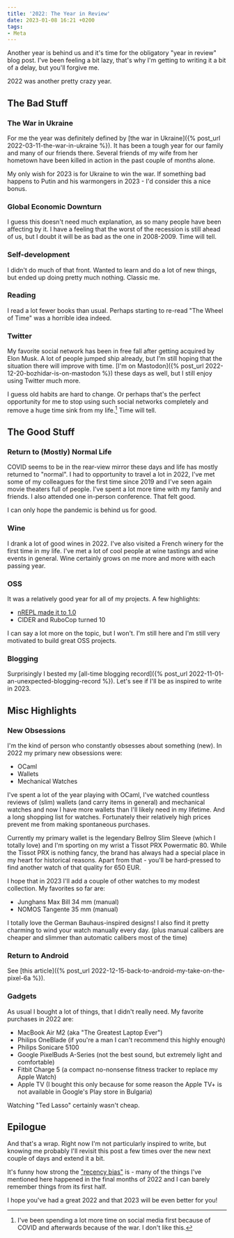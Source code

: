```yaml
---
title: '2022: The Year in Review'
date: 2023-01-08 16:21 +0200
tags:
- Meta
---
```


Another year is behind us and it's time for the obligatory "year in review" blog post.
I've been feeling a bit lazy, that's why I'm getting to writing it a bit of a delay, but
you'll forgive me.

2022 was another pretty crazy year.

## The Bad Stuff

### The War in Ukraine

For me the year was definitely defined by [the war in Ukraine]({% post_url 2022-03-11-the-war-in-ukraine %}).
It has been a tough year for our family and many of our friends there. Several friends of my wife from her
hometown have been killed in action in the past couple of months alone.

My only wish for 2023 is for Ukraine to win the war. If something bad happens to
Putin and his warmongers in 2023 - I'd consider this a nice bonus.

### Global Economic Downturn

I guess this doesn't need much explanation, as so many people have been
affecting by it. I have a feeling that the worst of the recession is still ahead
of us, but I doubt it will be as bad as the one in 2008-2009. Time will tell.

### Self-development

I didn't do much of that front. Wanted to learn and do a lot of new things, but ended up doing pretty much nothing.
Classic me.

### Reading

I read a lot fewer books than usual. Perhaps starting to re-read "The Wheel of Time" was a horrible idea indeed.

### Twitter

My favorite social network has been in free fall after getting acquired by Elon Musk. A lot of people jumped ship already, but I'm still hoping that the situation there will improve with time. [I'm on Mastodon]({% post_url 2022-12-20-bozhidar-is-on-mastodon %}) these days as well, but I still enjoy using Twitter much more.

I guess old habits are hard to change. Or perhaps that's the perfect opportunity for me to stop using such social networks completely and remove a huge time sink from my life.[^1] Time will tell.

## The Good Stuff

### Return to (Mostly) Normal Life

COVID seems to be in the rear-view mirror these days and life has mostly
returned to "normal". I had to opportunity to travel a lot in 2022, I've met
some of my colleagues for the first time since 2019 and I've seen again movie
theaters full of people. I've spent a lot more time with my family and
friends. I also attended one in-person conference. That felt good.

I can only hope the pandemic is behind us for good.

### Wine

I drank a lot of good wines in 2022. I've also visited a French winery for the
first time in my life. I've met a lot of cool people at wine tastings and wine events in
general. Wine certainly grows on me more and more with each passing year.

### OSS

It was a relatively good year for all of my projects. A few highlights:

- [nREPL made it to 1.0](https://metaredux.com/posts/2022/08/25/nrepl-1-0.html)
- CIDER and RuboCop turned 10

I can say a lot more on the topic, but I won't. I'm still here and I'm still very motivated
to build great OSS projects.

### Blogging

Surprisingly I bested my [all-time blogging record]({% post_url 2022-11-01-an-unexpected-blogging-record %}).
Let's see if I'll be as inspired to write in 2023.

## Misc Highlights

### New Obsessions

I'm the kind of person who constantly obsesses about something (new). In 2022 my primary new obsessions were:

- OCaml
- Wallets
- Mechanical Watches

I've spent a lot of the year playing with OCaml, I've watched countless reviews
of (slim) wallets (and carry items in general) and mechanical watches and now I
have more wallets than I'll likely need in my lifetime. And a long shopping list
for watches. Fortunately their relatively high prices prevent me from making
spontaneous purchases.

Currently my primary wallet is the legendary Bellroy Slim Sleeve (which I
totally love) and I'm sporting on my wrist a Tissot PRX Powermatic 80. While the
Tissot PRX is nothing fancy, the brand has always had a special place in my
heart for historical reasons. Apart from that - you'll be hard-pressed to find
another watch of that quality for 650 EUR.

I hope that in 2023 I'll add a couple of other watches to my modest collection. My favorites so far are:

- Junghans Max Bill 34 mm (manual)
- NOMOS Tangente 35 mm (manual)

I totally love the German Bauhaus-inspired designs! I also find it pretty charming to wind your watch
manually every day. (plus manual calibers are cheaper and slimmer than automatic calibers most of the time)

### Return to Android

See [this article]({% post_url 2022-12-15-back-to-android-my-take-on-the-pixel-6a %}).

### Gadgets

As usual I bought a lot of things, that I didn't really need. My favorite purchases in 2022 are:

- MacBook Air M2 (aka "The Greatest Laptop Ever")
- Philips OneBlade (if you're a man I can't recommend this highly enough)
- Philips Sonicare 5100
- Google PixelBuds A-Series (not the best sound, but extremely light and comfortable)
- Fitbit Charge 5 (a compact no-nonsense fitness tracker to replace my Apple Watch)
- Apple TV (I bought this only because for some reason the Apple TV+ is not available in Google's Play store in Bulgaria)

Watching "Ted Lasso" certainly wasn't cheap.

## Epilogue

And that's a wrap. Right now I'm not particularly inspired to write, but knowing me probably I'll revisit this post a few times
over the new next couple of days and extend it a bit.

It's funny how strong the ["recency bias"](https://en.wikipedia.org/wiki/Recency_bias) is  - many of the things I've mentioned here happened in the final months of 2022 and I can barely remember things from its first half.

I hope you've had a great 2022 and that 2023 will be even better for you!

[^1]: I've been spending a lot more time on social media first because of COVID and afterwards because of the war. I don't like this.
